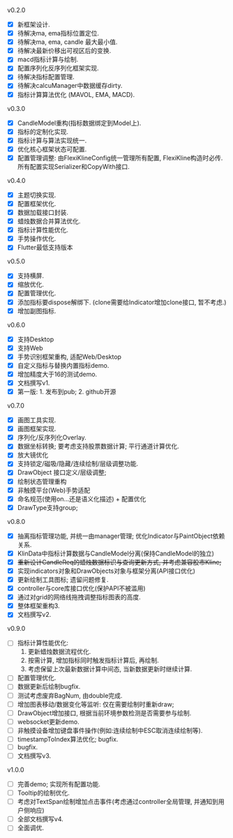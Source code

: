 v0.2.0
- [x] 新框架设计.
- [x] 待解决ma, ema指标位置定位.
- [x] 待解决ma, ema, candle 最大最小值.
- [x] 待解决最新价移出可视区后的变换.
- [x] macd指标计算与绘制.
- [x] 配置序列化反序列化框架实现.
- [x] 待解决指标配置管理.
- [x] 待解决calcuManager中数据缓存dirty.
- [x] 指标计算算法优化 (MAVOL, EMA, MACD).

v0.3.0
- [x] CandleModel重构(指标数据绑定到Model上).
- [x] 指标的定制化实现.
- [x] 指标计算与算法实现统一.
- [x] 优化核心框架状态可配置.
- [x] 配置管理调整: 由FlexiKlineConfig统一管理所有配置, FlexiKline构造时必传. 所有配置实现Serializer和CopyWith接口. 

v0.4.0
- [x] 主题切换实现.
- [x] 配置框架优化.
- [x] 数据加载接口封装.
- [x] 蜡烛数据合并算法优化.
- [x] 指标计算性能优化.
- [x] 手势操作优化.
- [x] Flutter最低支持版本

v0.5.0
- [x] 支持横屏.
- [x] 缩放优化.
- [x] 配置管理优化.
- [x] 添加指标要dispose解绑下. (clone需要给Indicator增加clone接口, 暂不考虑.)
- [x] 增加副图指标.

v0.6.0
- [x] 支持Desktop
- [x] 支持Web
- [x] 手势识别框架重构, 适配Web/Desktop
- [x] 自定义指标与替换内置指标demo.
- [x] 增加精度大于16的测试demo. 
- [x] 文档撰写v1.
- [x] 第一版: 1. 发布到pub; 2. github开源

v0.7.0
- [x] 画图工具实现.
- [x] 画图框架实现.
- [x] 序列化/反序列化Overlay.
- [x] 数据坐标转换; 要考虑支持股票数据计算; 平行通道计算优化.
- [x] 放大镜优化
- [x] 支持锁定/磁吸/隐藏/连续绘制/层级调整功能.
- [x] DrawObject 接口定义/层级调整; 
- [x] 绘制状态管理重构
- [x] 非触摸平台(Web)手势适配
- [x] 命名规范(使用on...还是语义化描述) + 配置优化
- [x] DrawType支持group; 
  
v0.8.0
- [x] 抽离指标管理功能, 并统一由manager管理; 优化Indicator与PaintObject依赖关系.
- [x] KlinData中指标计算数据与CandleModel分离(保持CandleModel的独立)
- [x] ~~重新设计CandleReq的蜡烛数据标识与查询更新方式, 并考虑兼容股市Kline;~~
- [x] 实现indicators对象和DrawObjects对象与框架分离(API接口优化)
- [x] 更新绘制工具图标; 遗留问题修复.
- [x] controller与core库接口优化(保护API不被滥用)
- [x] 通过对grid的网络线拖拽调整指标图表的高度.
- [x] 整体框架重构3.
- [x] 文档撰写v2.

v0.9.0
- [ ] 指标计算性能优化: 
  1. 更新蜡烛数据流程优化.
  2. 按需计算, 增加指标同时触发指标计算后, 再绘制.
  3. 考虑保留上次最新数据计算中间态, 当新数据更新时继续计算.
- [ ] 配置管理优化.
- [ ] 数据更新后绘制bugfix.
- [ ] 测试考虑废弃BagNum, 由double完成.
- [ ] 增加图表移动/数据变化等监听: 仅在需要绘制时重新draw; 
- [ ] DrawObject增加接口, 根据当前环境参数检测是否需要参与绘制.
- [ ] websocket更新demo.
- [ ] 非触摸设备增加键盘事件操作(例如:连续绘制中ESC取消连续绘制等).
- [ ] timestampToIndex算法优化; bugfix.
- [ ] bugfix.
- [ ] 文档撰写v3.

v1.0.0
- [ ] 完善demo; 实现所有配置功能.
- [ ] Tooltip的绘制优化.
- [ ] 考虑对TextSpan绘制增加点击事件(考虑通过controller全局管理, 并通知到用户侧响应)
- [ ] 全部文档撰写v4.
- [ ] 全面调优.
